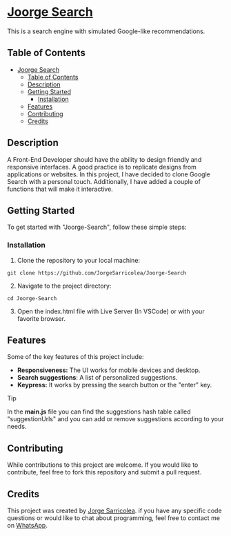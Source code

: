 # [Joorge Search](https://joorge-search.netlify.app)

This is a search engine with simulated Google-like recommendations.

## Table of Contents

- [Joorge Search](#joorge-search)
  - [Table of Contents](#table-of-contents)
  - [Description](#description)
  - [Getting Started](#getting-started)
    - [Installation](#installation)
  - [Features](#features)
  - [Contributing](#contributing)
  - [Credits](#credits)

## Description

A Front-End Developer should have the ability to design friendly and responsive interfaces. A good practice is to replicate designs from applications or websites. In this project, I have decided to clone Google Search with a personal touch. Additionally, I have added a couple of functions that will make it interactive.

## Getting Started

To get started with "Joorge-Search", follow these simple steps:

### Installation

1. Clone the repository to your local machine:

```
git clone https://github.com/JorgeSarricolea/Joorge-Search
```

2. Navigate to the project directory:

```
cd Joorge-Search
```

3. Open the index.html file with Live Server (In VSCode) or with your favorite browser.

## Features

Some of the key features of this project include:

- **Responsiveness:** The UI works for mobile devices and desktop.
- **Search suggestions**: A list of personalized suggestions.
- **Keypress:** It works by pressing the search button or the "enter" key.

> [!TIP]
> In the **main.js** file you can find the suggestions hash table called "suggestionUrls" and you can add or remove suggestions according to your needs.

## Contributing

While contributions to this project are welcome. If you would like to contribute, feel free to fork this repository and submit a pull request.

## Credits

This project was created by [Jorge Sarricolea](https://jorgesarricolea.com). if you have any specific code questions or would like to chat about programming, feel free to contact me on [WhatsApp](https://wa.me/529381095593).
